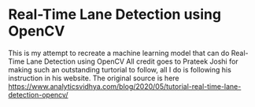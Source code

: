 #  Real-Time Lane Detection using OpenCV
This is my attempt to recreate a machine learning model that can do Real-Time Lane Detection using OpenCV
All credit goes to Prateek Joshi for making such an outstanding turtorial to follow, all I do is following his instruction in his website.
The original source is here https://www.analyticsvidhya.com/blog/2020/05/tutorial-real-time-lane-detection-opencv/
